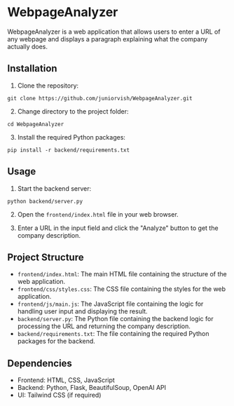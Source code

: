 # WebpageAnalyzer

WebpageAnalyzer is a web application that allows users to enter a URL of any webpage and displays a paragraph explaining what the company actually does.

## Installation

1. Clone the repository:

```
git clone https://github.com/juniorvish/WebpageAnalyzer.git
```

2. Change directory to the project folder:

```
cd WebpageAnalyzer
```

3. Install the required Python packages:

```
pip install -r backend/requirements.txt
```

## Usage

1. Start the backend server:

```
python backend/server.py
```

2. Open the `frontend/index.html` file in your web browser.

3. Enter a URL in the input field and click the "Analyze" button to get the company description.

## Project Structure

- `frontend/index.html`: The main HTML file containing the structure of the web application.
- `frontend/css/styles.css`: The CSS file containing the styles for the web application.
- `frontend/js/main.js`: The JavaScript file containing the logic for handling user input and displaying the result.
- `backend/server.py`: The Python file containing the backend logic for processing the URL and returning the company description.
- `backend/requirements.txt`: The file containing the required Python packages for the backend.

## Dependencies

- Frontend: HTML, CSS, JavaScript
- Backend: Python, Flask, BeautifulSoup, OpenAI API
- UI: Tailwind CSS (if required)
